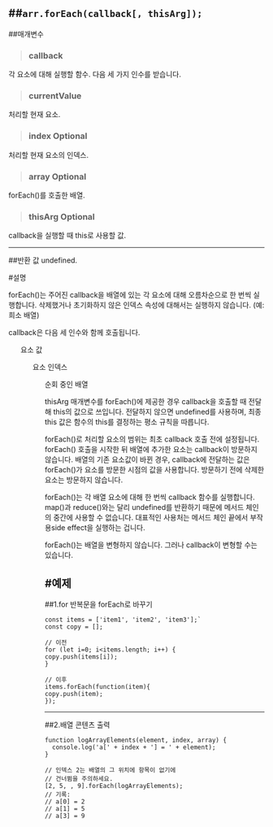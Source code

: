 ##`arr.forEach(callback[, thisArg]);`
----
##매개변수

>### callback
각 요소에 대해 실행할 함수. 다음 세 가지 인수를 받습니다.

>### currentValue
처리할 현재 요소.

>### index Optional
처리할 현재 요소의 인덱스.

>### array Optional
forEach()를 호출한 배열.

>### thisArg Optional
callback을 실행할 때 this로 사용할 값.

----
##반환 값 
undefined.

#설명

forEach()는 주어진 callback을 배열에 있는 각 요소에 대해 오름차순으로 한 번씩 실행합니다. 삭제했거나 초기화하지 않은 인덱스 속성에 대해서는 실행하지 않습니다. (예: 희소 배열)

callback은 다음 세 인수와 함께 호출됩니다.

<ul>요소 값
<ul>요소 인덱스
<ul>순회 중인 배열

thisArg 매개변수를 forEach()에 제공한 경우 callback을 호출할 때 전달해 this의 값으로 쓰입니다. 전달하지 않으면 undefined를 사용하며, 최종 this 값은 함수의 this를 결정하는 평소 규칙을 따릅니다.

forEach()로 처리할 요소의 범위는 최초 callback 호출 전에 설정됩니다. forEach() 호출을 시작한 뒤 배열에 추가한 요소는 callback이 방문하지 않습니다. 배열의 기존 요소값이 바뀐 경우, callback에 전달하는 값은 forEach()가 요소를 방문한 시점의 값을 사용합니다. 방문하기 전에 삭제한 요소는 방문하지 않습니다.

forEach()는 각 배열 요소에 대해 한 번씩 callback 함수를 실행합니다. map()과 reduce()와는 달리 undefined를 반환하기 때문에 메서드 체인의 중간에 사용할 수 없습니다. 대표적인 사용처는 메서드 체인 끝에서 부작용side effect을 실행하는 겁니다.

forEach()는 배열을 변형하지 않습니다. 그러나 callback이 변형할 수는 있습니다.

#예제
----
##1.for 반복문을 forEach로 바꾸기

    const items = ['item1', 'item2', 'item3'];`
    const copy = [];

    // 이전
    for (let i=0; i<items.length; i++) {
    copy.push(items[i]);
    }

    // 이후
    items.forEach(function(item){
    copy.push(item);
    });
----
##2.배열 콘텐츠 출력

    function logArrayElements(element, index, array) {
      console.log('a[' + index + '] = ' + element);
    }
    
    // 인덱스 2는 배열의 그 위치에 항목이 없기에
    // 건너뜀을 주의하세요.
    [2, 5, , 9].forEach(logArrayElements);
    // 기록:
    // a[0] = 2
    // a[1] = 5
    // a[3] = 9